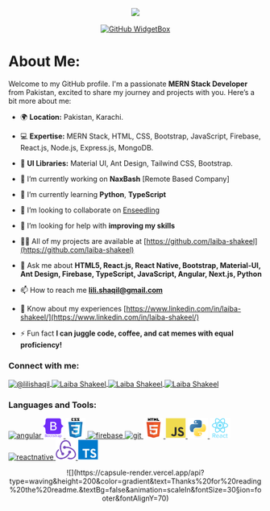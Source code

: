 <div align="center">
  
  ![](https://capsule-render.vercel.app/api?type=waving&height=200&color=gradient&text=Hi%20👋,%20I'm%20Laiba%20Shakeel&textBg=false&animation=scaleIn&fontSize=50&section=header&fontAlignY=40)

</div>

<div align="center">

  [![GitHub WidgetBox](https://github-widgetbox.vercel.app/api/profile?username=laiba-shakeel&data=followers,repositories,stars,commits&theme=light&hide_border=true)](https://github.com/laiba-shakeel/laiba-shakeel-widgetbox)

</div>

# About Me:

Welcome to my GitHub profile. I'm a passionate **MERN Stack Developer** from Pakistan, excited to share my journey and projects with you. Here’s a bit more about me:

- 🌍 **Location:** Pakistan, Karachi.
- 💻 **Expertise:** MERN Stack, HTML, CSS, Bootstrap, JavaScript, Firebase, React.js, Node.js, Express.js, MongoDB.
- 🎨 **UI Libraries:** Material UI, Ant Design, Tailwind CSS, Bootstrap.

- 🔭 I’m currently working on **NaxBash** [Remote Based Company]

- 🌱 I’m currently learning **Python**, **TypeScript**

- 👯 I’m looking to collaborate on [Enseedling](https://enseedling.com/)

- 🤝 I’m looking for help with **improving my skills**

- 👨‍💻 All of my projects are available at [https://github.com/laiba-shakeel](https://github.com/laiba-shakeel)

- 💬 Ask me about **HTML5, React.js, React Native, Bootstrap, Material-UI, Ant Design, Firebase, TypeScript, JavaScript, Angular, Next.js, Python**

- 📫 How to reach me **lili.shaqil@gmail.com**

- 📄 Know about my experiences [https://www.linkedin.com/in/laiba-shakeel/](https://www.linkedin.com/in/laiba-shakeel/)

- ⚡ Fun fact **I can juggle code, coffee, and cat memes with equal proficiency!**

<h3 align="left">Connect with me:</h3>
<p align="left">
  <a href="https://twitter.com/@lilishaqil" target="blank">
    <img align="center" src="https://raw.githubusercontent.com/rahuldkjain/github-profile-readme-generator/master/src/images/icons/Social/twitter.svg" alt="@lilishaqil" height="30" width="40" />
  </a>
  <a href="https://www.linkedin.com/in/laiba-shakeel/" target="blank">
    <img align="center" src="https://raw.githubusercontent.com/rahuldkjain/github-profile-readme-generator/master/src/images/icons/Social/linked-in-alt.svg" alt="Laiba Shakeel" height="30" width="40" />
  </a>
  <a href="https://www.facebook.com/bai.funjai/" target="blank">
    <img align="center" src="https://raw.githubusercontent.com/rahuldkjain/github-profile-readme-generator/master/src/images/icons/Social/facebook.svg" alt="Laiba Shakeel" height="30" width="40" />
  </a>
  <a href="https://www.instagram.com/laiba_shakeel10/" target="blank">
    <img align="center" src="https://raw.githubusercontent.com/rahuldkjain/github-profile-readme-generator/master/src/images/icons/Social/instagram.svg" alt="Laiba Shakeel" height="30" width="40" />
  </a>
</p>

<h3 align="left">Languages and Tools:</h3>
<p align="left">
  <a href="https://angular.io" target="_blank" rel="noreferrer">
    <img src="https://angular.io/assets/images/logos/angular/angular.svg" alt="angular" width="40" height="40"/>
  </a>
  <a href="https://getbootstrap.com" target="_blank" rel="noreferrer">
    <img src="https://raw.githubusercontent.com/devicons/devicon/master/icons/bootstrap/bootstrap-plain-wordmark.svg" alt="bootstrap" width="40" height="40"/>
  </a>
  <a href="https://www.w3schools.com/css/" target="_blank" rel="noreferrer">
    <img src="https://raw.githubusercontent.com/devicons/devicon/master/icons/css3/css3-original-wordmark.svg" alt="css3" width="40" height="40"/>
  </a>
  <a href="https://firebase.google.com/" target="_blank" rel="noreferrer">
    <img src="https://www.vectorlogo.zone/logos/firebase/firebase-icon.svg" alt="firebase" width="40" height="40"/>
  </a>
  <a href="https://git-scm.com/" target="_blank" rel="noreferrer">
    <img src="https://www.vectorlogo.zone/logos/git-scm/git-scm-icon.svg" alt="git" width="40" height="40"/>
  </a>
  <a href="https://www.w3.org/html/" target="_blank" rel="noreferrer">
    <img src="https://raw.githubusercontent.com/devicons/devicon/master/icons/html5/html5-original-wordmark.svg" alt="html5" width="40" height="40"/>
  </a>
  <a href="https://developer.mozilla.org/en-US/docs/Web/JavaScript" target="_blank" rel="noreferrer">
    <img src="https://raw.githubusercontent.com/devicons/devicon/master/icons/javascript/javascript-original.svg" alt="javascript" width="40" height="40"/>
  </a>
  <a href="https://www.python.org" target="_blank" rel="noreferrer">
    <img src="https://raw.githubusercontent.com/devicons/devicon/master/icons/python/python-original.svg" alt="python" width="40" height="40"/>
  </a>
  <a href="https://reactjs.org/" target="_blank" rel="noreferrer">
    <img src="https://raw.githubusercontent.com/devicons/devicon/master/icons/react/react-original-wordmark.svg" alt="react" width="40" height="40"/>
  </a>
  <a href="https://reactnative.dev/" target="_blank" rel="noreferrer">
    <img src="https://reactnative.dev/img/header_logo.svg" alt="reactnative" width="40" height="40"/>
  </a>
  <a href="https://redux.js.org" target="_blank" rel="noreferrer">
    <img src="https://raw.githubusercontent.com/devicons/devicon/master/icons/redux/redux-original.svg" alt="redux" width="40" height="40"/>
  </a>
  <a href="https://www.typescriptlang.org/" target="_blank" rel="noreferrer">
    <img src="https://raw.githubusercontent.com/devicons/devicon/master/icons/typescript/typescript-original.svg" alt="typescript" width="40" height="40"/>
  </a>
</p>

<div align="center">
  ![](https://capsule-render.vercel.app/api?type=waving&height=200&color=gradient&text=Thanks%20for%20reading%20the%20readme.&textBg=false&animation=scaleIn&fontSize=30&section=footer&fontAlignY=70)
</div>
